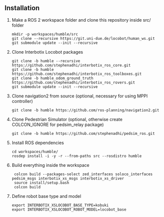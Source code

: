 ## Installation
1. Make a ROS 2 workspace folder and clone this repository inside src/ folder
    ```
    mkdir -p workspaces/humble/src
    git clone --recursive https://git.uni-due.de/locobot/human_ws.git
    git submodule update --init --recursive
    ```
2. Clone Interbotix Locobot packages
    ```
    git clone -b humble --recursive https://github.com/stephenadhi/interbotix_ros_core.git
    git clone -b humble https://github.com/stephenadhi/interbotix_ros_toolboxes.git
    git clone -b humble_odom_ground_truth https://github.com/stephenadhi/interbotix_ros_rovers.git
    git submodule update --init --recursive
    ```
2. Clone navigation2 from source (optional, necessary for using MPPI controller)
    ```
    git clone -b humble https://github.com/ros-planning/navigation2.git
    ```

3. Clone Pedestrian Simulator (optional, otherwise create COLCON_IGNORE for pedsim_relay package)
    ```
    git clone -b humble https://github.com/stephenadhi/pedsim_ros.git
    ```
4. Install ROS dependencies
    ```
    cd workspaces/humble/
    rosdep install -i -y -r --from-paths src --rosdistro humble
    ```

5. Build everything inside the workspace
   ```
    colcon build --packages-select zed_interfaces soloco_interfaces pedsim_msgs interbotix_xs_msgs interbotix_xs_driver
    source install/setup.bash
    colcon build
   ```

6. Define robot base type and model
   ```
   export INTERBOTIX_XSLOCOBOT_BASE_TYPE=kobuki
   export INTERBOTIX_XSLOCOBOT_ROBOT_MODEL=locobot_base
